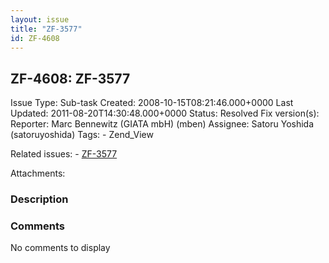 ```yaml
---
layout: issue
title: "ZF-3577"
id: ZF-4608
---
```


ZF-4608: ZF-3577
----------------

 Issue Type: Sub-task Created: 2008-10-15T08:21:46.000+0000 Last Updated: 2011-08-20T14:30:48.000+0000 Status: Resolved Fix version(s): 
 Reporter:  Marc Bennewitz (GIATA mbH) (mben)  Assignee:  Satoru Yoshida (satoruyoshida)  Tags: - Zend\_View
 
 Related issues: - [ZF-3577](/issues/browse/ZF-3577)
 
 Attachments: 
### Description

 

 

### Comments

No comments to display